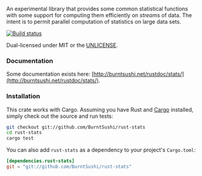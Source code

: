 An experimental library that provides some common statistical functions with
some support for computing them efficiently on *streams* of data. The intent
is to permit parallel computation of statistics on large data sets.

[![Build status](https://api.travis-ci.org/BurntSushi/rust-stats.png)](https://travis-ci.org/BurntSushi/rust-stats)

Dual-licensed under MIT or the [UNLICENSE](http://unlicense.org).


### Documentation

Some documentation exists here:
[http://burntsushi.net/rustdoc/stats/](http://burntsushi.net/rustdoc/stats/).


### Installation

This crate works with Cargo. Assuming you have Rust and
[Cargo](http://crates.io/) installed, simply check out the source and run
tests:

```bash
git checkout git://github.com/BurntSushi/rust-stats
cd rust-stats
cargo test
```

You can also add `rust-stats` as a dependency to your project's `Cargo.toml`:

```toml
[dependencies.rust-stats]
git = "git://github.com/BurntSushi/rust-stats"
```

